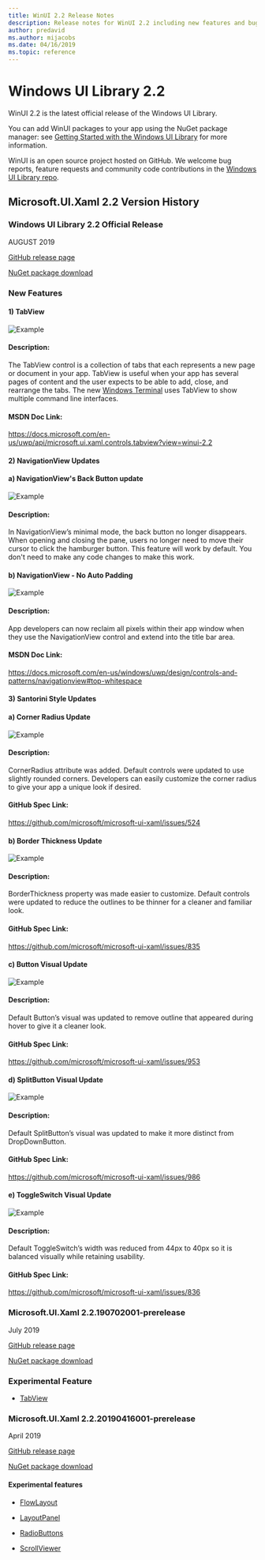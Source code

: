 ```yaml
---
title: WinUI 2.2 Release Notes
description: Release notes for WinUI 2.2 including new features and bugfixes.
author: predavid
ms.author: mijacobs
ms.date: 04/16/2019
ms.topic: reference
---
```


# Windows UI Library 2.2

WinUI 2.2 is the latest official release of the Windows UI Library. 

You can add WinUI packages to your app using the NuGet package manager: see [Getting Started with the Windows UI Library](../getting-started.md) for more information.

WinUI is an open source project hosted on GitHub. We welcome bug reports, feature requests and community code contributions in the [Windows UI Library repo](https://aka.ms/winui).

## Microsoft.UI.Xaml 2.2 Version History

### Windows UI Library 2.2 Official Release

AUGUST 2019

[GitHub release page](https://github.com/microsoft/microsoft-ui-xaml/releases/tag/v2.2.190702001-prerelease)

[NuGet package download](https://www.nuget.org/packages/Microsoft.UI.Xaml/2.2.190702001-prerelease)

### New Features

#### 1) TabView

![Example](../images/TabView%20GIF.gif)

#### Description: 
The TabView control is a collection of tabs that each represents a new page or document in your app. TabView is useful when your app has several pages of content and the user expects to be able to add, close, and rearrange the tabs. The new [Windows Terminal](https://github.com/Microsoft/Terminal) uses TabView to show multiple command line interfaces. 

#### MSDN Doc Link:  
https://docs.microsoft.com/en-us/uwp/api/microsoft.ui.xaml.controls.tabview?view=winui-2.2

#### 2) NavigationView Updates

#### a) NavigationView's Back Button update

![Example](../images/NavigationView_BackButton.gif)

#### Description: 
In NavigationView’s minimal mode, the back button no longer disappears. When opening and closing the pane, users no longer need to move their cursor to click the hamburger button. This feature will work by default. You don't need to make any code changes to make this work.

#### b) NavigationView - No Auto Padding

![Example](../images/NavigationView_NoAutoPadding.png)

#### Description: 
App developers can now reclaim all pixels within their app window when they use the NavigationView control and extend into the title bar area.

#### MSDN Doc Link:  
https://docs.microsoft.com/en-us/windows/uwp/design/controls-and-patterns/navigationview#top-whitespace

#### 3) Santorini Style Updates

#### a) Corner Radius Update

![Example](../images/CornerRadius.png)

#### Description: 
CornerRadius attribute was added. Default controls were updated to use slightly rounded corners. Developers can easily customize the corner radius to give your app a unique look if desired.

#### GitHub Spec Link:  
https://github.com/microsoft/microsoft-ui-xaml/issues/524

#### b) Border Thickness Update

![Example](../images/BorderThickness.png)

#### Description: 
BorderThickness property was made easier to customize. Default controls were updated to reduce the outlines to be thinner for a cleaner and familiar look.

#### GitHub Spec Link:  
https://github.com/microsoft/microsoft-ui-xaml/issues/835

#### c) Button Visual Update

![Example](../images/ButtonHoverVisualUpdate.png)

#### Description: 
Default Button’s visual was updated to remove outline that appeared during hover to give it a cleaner look.

#### GitHub Spec Link:  
https://github.com/microsoft/microsoft-ui-xaml/issues/953

#### d) SplitButton Visual Update

![Example](../images/SplitButtonVisualUpdate.png)

#### Description: 
Default SplitButton’s visual was updated to make it more distinct from DropDownButton.

#### GitHub Spec Link: 
https://github.com/microsoft/microsoft-ui-xaml/issues/986

#### e) ToggleSwitch Visual Update

![Example](../images/ToggleSwitchUpdate.png)

#### Description: 
Default ToggleSwitch’s width was reduced from 44px to 40px so it is balanced visually while retaining usability.

#### GitHub Spec Link: 
https://github.com/microsoft/microsoft-ui-xaml/issues/836


### Microsoft.UI.Xaml 2.2.190702001-prerelease

July 2019

[GitHub release page](https://github.com/microsoft/microsoft-ui-xaml/releases/tag/v2.2.190702001-prerelease)

[NuGet package download](https://www.nuget.org/packages/Microsoft.UI.Xaml/2.2.190702001-prerelease)

### Experimental Feature

* [TabView](https://docs.microsoft.com/en-us/uwp/api/microsoft.ui.xaml.controls.tabview?view=winui-2.2)

### Microsoft.UI.Xaml 2.2.20190416001-prerelease

April 2019

[GitHub release page](https://github.com/Microsoft/microsoft-ui-xaml/releases/tag/v2.2.190416008-prerelease)

[NuGet package download](https://www.nuget.org/packages/Microsoft.UI.Xaml/2.2.190416008-prerelease)

#### Experimental features

* [FlowLayout](https://docs.microsoft.com/uwp/api/microsoft.ui.xaml.controls.flowlayout)

* [LayoutPanel](https://docs.microsoft.com/uwp/api/microsoft.ui.xaml.controls.layoutpanel)

* [RadioButtons](https://docs.microsoft.com/uwp/api/microsoft.ui.xaml.controls.radiobuttons)

* [ScrollViewer](https://docs.microsoft.com/uwp/api/microsoft.ui.xaml.controls.scrollviewer)
